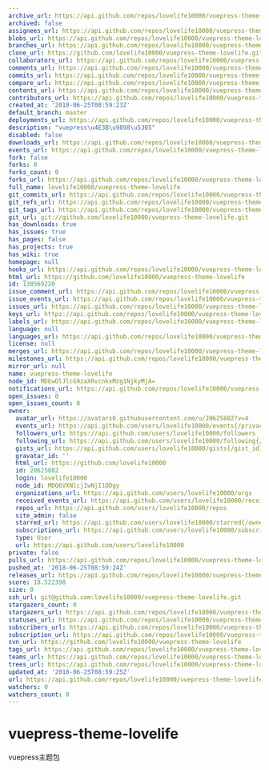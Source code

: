 ```yaml
---
archive_url: https://api.github.com/repos/lovelife10000/vuepress-theme-lovelife/{archive_format}{/ref}
archived: false
assignees_url: https://api.github.com/repos/lovelife10000/vuepress-theme-lovelife/assignees{/user}
blobs_url: https://api.github.com/repos/lovelife10000/vuepress-theme-lovelife/git/blobs{/sha}
branches_url: https://api.github.com/repos/lovelife10000/vuepress-theme-lovelife/branches{/branch}
clone_url: https://github.com/lovelife10000/vuepress-theme-lovelife.git
collaborators_url: https://api.github.com/repos/lovelife10000/vuepress-theme-lovelife/collaborators{/collaborator}
comments_url: https://api.github.com/repos/lovelife10000/vuepress-theme-lovelife/comments{/number}
commits_url: https://api.github.com/repos/lovelife10000/vuepress-theme-lovelife/commits{/sha}
compare_url: https://api.github.com/repos/lovelife10000/vuepress-theme-lovelife/compare/{base}...{head}
contents_url: https://api.github.com/repos/lovelife10000/vuepress-theme-lovelife/contents/{+path}
contributors_url: https://api.github.com/repos/lovelife10000/vuepress-theme-lovelife/contributors
created_at: '2018-06-25T08:59:23Z'
default_branch: master
deployments_url: https://api.github.com/repos/lovelife10000/vuepress-theme-lovelife/deployments
description: "vuepress\u4E3B\u9898\u5305"
disabled: false
downloads_url: https://api.github.com/repos/lovelife10000/vuepress-theme-lovelife/downloads
events_url: https://api.github.com/repos/lovelife10000/vuepress-theme-lovelife/events
fork: false
forks: 0
forks_count: 0
forks_url: https://api.github.com/repos/lovelife10000/vuepress-theme-lovelife/forks
full_name: lovelife10000/vuepress-theme-lovelife
git_commits_url: https://api.github.com/repos/lovelife10000/vuepress-theme-lovelife/git/commits{/sha}
git_refs_url: https://api.github.com/repos/lovelife10000/vuepress-theme-lovelife/git/refs{/sha}
git_tags_url: https://api.github.com/repos/lovelife10000/vuepress-theme-lovelife/git/tags{/sha}
git_url: git://github.com/lovelife10000/vuepress-theme-lovelife.git
has_downloads: true
has_issues: true
has_pages: false
has_projects: true
has_wiki: true
homepage: null
hooks_url: https://api.github.com/repos/lovelife10000/vuepress-theme-lovelife/hooks
html_url: https://github.com/lovelife10000/vuepress-theme-lovelife
id: 138569220
issue_comment_url: https://api.github.com/repos/lovelife10000/vuepress-theme-lovelife/issues/comments{/number}
issue_events_url: https://api.github.com/repos/lovelife10000/vuepress-theme-lovelife/issues/events{/number}
issues_url: https://api.github.com/repos/lovelife10000/vuepress-theme-lovelife/issues{/number}
keys_url: https://api.github.com/repos/lovelife10000/vuepress-theme-lovelife/keys{/key_id}
labels_url: https://api.github.com/repos/lovelife10000/vuepress-theme-lovelife/labels{/name}
language: null
languages_url: https://api.github.com/repos/lovelife10000/vuepress-theme-lovelife/languages
license: null
merges_url: https://api.github.com/repos/lovelife10000/vuepress-theme-lovelife/merges
milestones_url: https://api.github.com/repos/lovelife10000/vuepress-theme-lovelife/milestones{/number}
mirror_url: null
name: vuepress-theme-lovelife
node_id: MDEwOlJlcG9zaXRvcnkxMzg1NjkyMjA=
notifications_url: https://api.github.com/repos/lovelife10000/vuepress-theme-lovelife/notifications{?since,all,participating}
open_issues: 0
open_issues_count: 0
owner:
  avatar_url: https://avatars0.githubusercontent.com/u/20625882?v=4
  events_url: https://api.github.com/users/lovelife10000/events{/privacy}
  followers_url: https://api.github.com/users/lovelife10000/followers
  following_url: https://api.github.com/users/lovelife10000/following{/other_user}
  gists_url: https://api.github.com/users/lovelife10000/gists{/gist_id}
  gravatar_id: ''
  html_url: https://github.com/lovelife10000
  id: 20625882
  login: lovelife10000
  node_id: MDQ6VXNlcjIwNjI1ODgy
  organizations_url: https://api.github.com/users/lovelife10000/orgs
  received_events_url: https://api.github.com/users/lovelife10000/received_events
  repos_url: https://api.github.com/users/lovelife10000/repos
  site_admin: false
  starred_url: https://api.github.com/users/lovelife10000/starred{/owner}{/repo}
  subscriptions_url: https://api.github.com/users/lovelife10000/subscriptions
  type: User
  url: https://api.github.com/users/lovelife10000
private: false
pulls_url: https://api.github.com/repos/lovelife10000/vuepress-theme-lovelife/pulls{/number}
pushed_at: '2018-06-25T08:59:24Z'
releases_url: https://api.github.com/repos/lovelife10000/vuepress-theme-lovelife/releases{/id}
score: 18.522398
size: 0
ssh_url: git@github.com:lovelife10000/vuepress-theme-lovelife.git
stargazers_count: 0
stargazers_url: https://api.github.com/repos/lovelife10000/vuepress-theme-lovelife/stargazers
statuses_url: https://api.github.com/repos/lovelife10000/vuepress-theme-lovelife/statuses/{sha}
subscribers_url: https://api.github.com/repos/lovelife10000/vuepress-theme-lovelife/subscribers
subscription_url: https://api.github.com/repos/lovelife10000/vuepress-theme-lovelife/subscription
svn_url: https://github.com/lovelife10000/vuepress-theme-lovelife
tags_url: https://api.github.com/repos/lovelife10000/vuepress-theme-lovelife/tags
teams_url: https://api.github.com/repos/lovelife10000/vuepress-theme-lovelife/teams
trees_url: https://api.github.com/repos/lovelife10000/vuepress-theme-lovelife/git/trees{/sha}
updated_at: '2018-06-25T08:59:25Z'
url: https://api.github.com/repos/lovelife10000/vuepress-theme-lovelife
watchers: 0
watchers_count: 0
---
```

# vuepress-theme-lovelife
vuepress主题包
